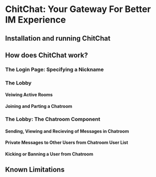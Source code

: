# ChitChat: Your Gateway For Better IM Experience

## Installation and running ChitChat

## How does ChitChat work?

### The Login Page: Specifying a Nickname

### The Lobby

#### Veiwing Active Rooms

#### Joining and Parting a Chatroom

### The Lobby: The Chatroom Component

#### Sending, Viewing and Recieving of Messages in Chatroom

#### Private Messages to Other Users from Chatroom User List

#### Kicking or Banning a User from Chatroom

## Known Limitations
